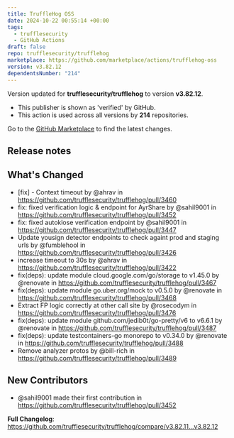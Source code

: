 ```yaml
---
title: TruffleHog OSS
date: 2024-10-22 00:55:14 +00:00
tags:
  - trufflesecurity
  - GitHub Actions
draft: false
repo: trufflesecurity/trufflehog
marketplace: https://github.com/marketplace/actions/trufflehog-oss
version: v3.82.12
dependentsNumber: "214"
---
```



Version updated for **trufflesecurity/trufflehog** to version **v3.82.12**.
- This publisher is shown as 'verified' by GitHub.
- This action is used across all versions by **214** repositories.

Go to the [GitHub Marketplace](https://github.com/marketplace/actions/trufflehog-oss) to find the latest changes.

## Release notes

## What's Changed
* [fix] - Context timeout by @ahrav in https://github.com/trufflesecurity/trufflehog/pull/3460
* fix: fixed verification logic & endpoint for AyrShare by @sahil9001 in https://github.com/trufflesecurity/trufflehog/pull/3452
* fix: fixed autoklose verification endpoint by @sahil9001 in https://github.com/trufflesecurity/trufflehog/pull/3447
* Update yousign detector endpoints to check againt prod and staging urls by @fumblehool in https://github.com/trufflesecurity/trufflehog/pull/3426
* increase timeout to 30s by @ahrav in https://github.com/trufflesecurity/trufflehog/pull/3422
* fix(deps): update module cloud.google.com/go/storage to v1.45.0 by @renovate in https://github.com/trufflesecurity/trufflehog/pull/3467
* fix(deps): update module go.uber.org/mock to v0.5.0 by @renovate in https://github.com/trufflesecurity/trufflehog/pull/3468
* Extract FP logic correctly at other call site by @rosecodym in https://github.com/trufflesecurity/trufflehog/pull/3476
* fix(deps): update module github.com/jedib0t/go-pretty/v6 to v6.6.1 by @renovate in https://github.com/trufflesecurity/trufflehog/pull/3487
* fix(deps): update testcontainers-go monorepo to v0.34.0 by @renovate in https://github.com/trufflesecurity/trufflehog/pull/3488
* Remove analyzer protos by @bill-rich in https://github.com/trufflesecurity/trufflehog/pull/3489

## New Contributors
* @sahil9001 made their first contribution in https://github.com/trufflesecurity/trufflehog/pull/3452

**Full Changelog**: https://github.com/trufflesecurity/trufflehog/compare/v3.82.11...v3.82.12
